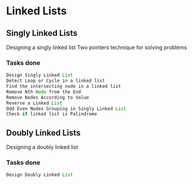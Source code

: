 # Linked Lists

## Singly Linked Lists

Designing a singly linked list
Two pointers technique for solving problems


### Tasks done

```java
Design Singly Linked List
Detect Loop or Cycle in a linked list
Find the intersecting node in a linked list
Remove Nth Node from the End
Remove Nodes According to Value
Reverse a Linked List
Odd Even Nodes Grouping in Singly Linked List
Check if linked list is Palindrome
```

## Doubly Linked Lists

Designing a doubly linked list


### Tasks done

```java
Design Doubly Linked List
```

